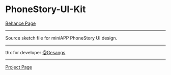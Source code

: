 # PhoneStory-UI-Kit
[Behance Page](https://www.behance.net/gallery/74939471/PhoneStory-UI-Kit "Behance Page")

------------


Source sketch file for miniAPP PhoneStory UI design.

------------
thx for developer [@Gesangs](https://github.com/Gesangs "@Gesangs")

------------

[Project Page](https://github.com/Gesangs/PhoneStory "Project Page")
